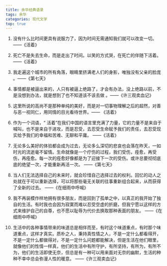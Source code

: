```yaml
---
title: 余华经典语录
tags: 余华
categories: 现代文学
top: true
---
```




1. 没有什么比时间更具有说服力了，因为时间无需通知我们就可以改变一切。 ——《活着》



2. 死亡不是失去生命，而是走出了时间。以笑的方式哭，在死亡的伴随下活着。 ——《活着》



3. 我走遍这个城市的所有角落，眼睛里挤满老人们的身影，唯独没有父亲的脸庞 。——《第七天》



4. 事情都是被逼出来的，人只有被逼上绝路了，才会有办法，没上绝路以前，不是没想到办法，就是想到了也不知道该不该去做 。——《许三观卖血记》



5. 这里所说的高尚不是那种单纯的美好，而是对一切事物理解之后的超然，对善与恶一视同仁，用同情的目光看待世界。—— 《活着》

<!-- more -->

6. 作为一个词语，“ 活着”在我们中国的语言里充满了力量，它的力量不是来自于喊叫，也不是来自于进攻，而是忍受，去忍受生命赋予我们的责任，去忍受现实给予我们的幸福和苦难、无聊和平庸。 ——《活着》



7. 无论多么美好的体验都会成为过去，无论多么深切的悲哀也会落在昨天，一如时光的流逝毫不留情。生命就像是一个疗伤的过程，我们受伤，痊愈，再受伤，再痊愈。每一次的痊愈好像都是为了迎接下一次的受伤。或许总要彻彻底底的绝望一次，才能重新再活一次。 ——《第七天》



8. 当人们无法选择自己的未来时，就会珍惜自己选择过去的权利。回忆的动人之处就在于可以重新选择，可以将那些毫无关联的往事重新组合起来，从而获得了全新的过去。 ——《在细雨中呼喊》



9. 我不再装模作样地拥有很多朋友，而是回到了孤单之中，以真正的我开始了独自的生活。有时我也会因为寂寞而难以忍受空虚的折磨，但我宁愿以这样的方式来维护自己的自尊，也不愿以耻辱为代价去换取那种表面的朋友。 ——《在细雨中呼喊》

<!-- more -->

10. 生活中的各种事情带来的味道总是相伴而至，有时这个味道重点，有时那个味道重点，这样才真实。质朴之人，秉持真性情之人，不是一定什么都看得开，不是一定什么都做得对，不是一定什么问题都能解决，但是生活在他们眼里，就像他们的性情一样真，他们的生活中有所守护，有所坚持，有所为，有所不为，他们的生活即使无奈，但总是有一种可以用来面对无奈的幽默，生活的种种不幸中总会弥漫人性的暖意。 ——《许三观卖血记》